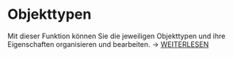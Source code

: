 # Objekttypen

Mit dieser Funktion können Sie die jeweiligen Objekttypen und ihre Eigenschaften organisieren und bearbeiten. → [WEITERLESEN](../../../grundlagen/benutzerdefinierte-objekttypen.md)
